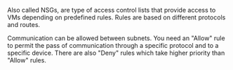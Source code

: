 Also called NSGs, are type of access control lists that provide access to VMs depending on predefined rules. Rules are based on different protocols and routes.

Communication can be allowed between subnets. You need an "Allow" rule to permit the pass of communication through a specific protocol and to a specific device. There are also "Deny" rules which take higher priority than "Allow" rules.

